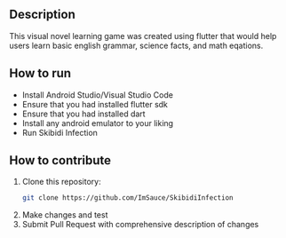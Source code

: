 ## Description
This visual novel learning game was created using flutter that would help users learn basic english grammar, science facts, and math eqations.

## How to run

- Install Android Studio/Visual Studio Code
- Ensure that you had installed flutter sdk
- Ensure that you had installed dart
- Install any android emulator to your liking
- Run Skibidi Infection




## How to contribute
1. Clone this repository:
    ```bash
    git clone https://github.com/ImSauce/SkibidiInfection
    ```
2. Make changes and test
3. Submit Pull Request with comprehensive description of changes
